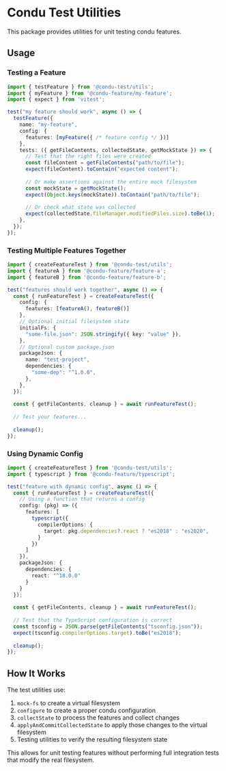 # Condu Test Utilities

This package provides utilities for unit testing condu features.

## Usage

### Testing a Feature

```typescript
import { testFeature } from '@condu-test/utils';
import { myFeature } from '@condu-feature/my-feature';
import { expect } from 'vitest';

test("my feature should work", async () => {
  testFeature({
    name: "my-feature",
    config: {
      features: [myFeature({ /* feature config */ })]
    },
    tests: ({ getFileContents, collectedState, getMockState }) => {
      // Test that the right files were created
      const fileContent = getFileContents("path/to/file");
      expect(fileContent).toContain("expected content");
      
      // Or make assertions against the entire mock filesystem
      const mockState = getMockState();
      expect(Object.keys(mockState)).toContain("path/to/file");
      
      // Or check what state was collected
      expect(collectedState.fileManager.modifiedFiles.size).toBe(1);
    },
  });
});
```

### Testing Multiple Features Together

```typescript
import { createFeatureTest } from '@condu-test/utils';
import { featureA } from '@condu-feature/feature-a';
import { featureB } from '@condu-feature/feature-b';

test("features should work together", async () => {
  const { runFeatureTest } = createFeatureTest({
    config: {
      features: [featureA(), featureB()]
    },
    // Optional initial filesystem state
    initialFs: {
      "some-file.json": JSON.stringify({ key: "value" }),
    },
    // Optional custom package.json
    packageJson: {
      name: "test-project",
      dependencies: {
        "some-dep": "^1.0.0",
      },
    },
  });
  
  const { getFileContents, cleanup } = await runFeatureTest();
  
  // Test your features...
  
  cleanup();
});
```

### Using Dynamic Config

```typescript
import { createFeatureTest } from '@condu-test/utils';
import { typescript } from '@condu-feature/typescript';

test("feature with dynamic config", async () => {
  const { runFeatureTest } = createFeatureTest({
    // Using a function that returns a config
    config: (pkg) => ({
      features: [
        typescript({
          compilerOptions: {
            target: pkg.dependencies?.react ? "es2018" : "es2020",
          }
        })
      ]
    }),
    packageJson: {
      dependencies: {
        react: "^18.0.0"
      }
    }
  });
  
  const { getFileContents, cleanup } = await runFeatureTest();
  
  // Test that the TypeScript configuration is correct
  const tsconfig = JSON.parse(getFileContents("tsconfig.json"));
  expect(tsconfig.compilerOptions.target).toBe("es2018");
  
  cleanup();
});
```

## How It Works

The test utilities use:

1. `mock-fs` to create a virtual filesystem
2. `configure` to create a proper condu configuration
3. `collectState` to process the features and collect changes 
4. `applyAndCommitCollectedState` to apply those changes to the virtual filesystem
5. Testing utilities to verify the resulting filesystem state

This allows for unit testing features without performing full integration tests that modify the real filesystem.